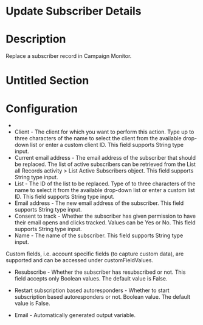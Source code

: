 ﻿# Update Subscriber Details

# Description

Replace a subscriber record in Campaign Monitor.

# Untitled Section

# Configuration

* 
* Client - The client for which you want to perform this action. Type up to three characters of the name to select the client from the available drop-down list or enter a custom client ID. This field supports String type input.
* Current email address - The email address of the subscriber that should be replaced. The list of active subscribers can be retrieved from the List all Records activity > List Active Subscribers object. This field supports String type input.
* List - The ID of the list to be replaced. Type of to three characters of the name to select it from the available drop-down list or enter a custom list ID. This field supports String type input.
* Email address - The new email address of the subscriber. This field supports String type input.
* Consent to track - Whether the subscriber has given permission to have their email opens and clicks tracked. Values can be Yes or No. This field supports String type input.
* Name - The name of the subscriber. This field supports String type input.





Custom fields, i.e. account specific fields (to capture custom data), are supported
                and can be accessed under customFieldValues.



* Resubscribe - Whether the subscriber has resubscribed or not. This field accepts only Boolean values. The default value is False.
* Restart subscription based autoresponders - Whether to start subscription based autoresponders or not. Boolean value. The default value is False.



* Email - Automatically generated output variable.
